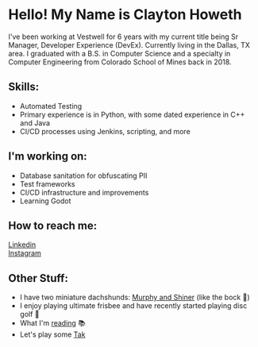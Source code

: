 <!--
**choweth/choweth** is a ✨ _special_ ✨ repository because its `README.md` (this file) appears on your GitHub profile.

Here are some ideas to get you started:

- 🔭 I’m currently working on ...
- 🌱 I’m currently learning ...
- 👯 I’m looking to collaborate on ...
- 🤔 I’m looking for help with ...
- 💬 Ask me about ...
- 📫 How to reach me: ...
- 😄 Pronouns: ...
- ⚡ Fun fact: ...
-->

# Hello! My Name is Clayton Howeth
I've been working at Vestwell for 6 years with my current title being Sr Manager, Developer Experience (DevEx). Currently living in the Dallas, TX area. 
I graduated with a B.S. in Computer Science and a specialty in Computer Engineering from Colorado School of Mines back in 2018.

## Skills:
* Automated Testing
* Primary experience is in Python, with some dated experience in C++ and Java
* CI/CD processes using Jenkins, scripting, and more

## I'm working on:
* Database sanitation for obfuscating PII
* Test frameworks
* CI/CD infrastructure and improvements
* Learning Godot

## How to reach me:
[Linkedin](https://www.linkedin.com/in/claytonhoweth/)<br>
[Instagram](https://www.instagram.com/claytonhoweth/)<br>
<!-- [Ko-fi](https://ko-fi.com/claytonhoweth)<br> -->

## Other Stuff:
* I have two miniature dachshunds: [Murphy and Shiner](https://instagram.com/murphy_and_shiner) (like the bock 🍺) 
* I enjoy playing ultimate frisbee and have recently started playing disc golf 🥏
* What I'm [reading](https://www.goodreads.com/freshproduce) 📚
* Let's play some [Tak](https://en.wikipedia.org/wiki/Tak_(game))
<!-- * Catch me [streaming](https://www.twitch.tv/freshproduceow)! -->
